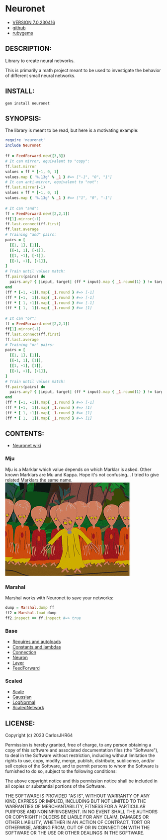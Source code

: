 # Neuronet

* [VERSION 7.0.230416](https://github.com/carlosjhr64/neuronet/releases)
* [github](https://github.com/carlosjhr64/neuronet)
* [rubygems](https://rubygems.org/gems/neuronet)

## DESCRIPTION:

Library to create neural networks.

This is primarily a math project meant to be used to investigate the behavior of
different small neural networks.

## INSTALL:
```console
gem install neuronet
```
## SYNOPSIS:

The library is meant to be read, but here is a motivating example:
```ruby
require 'neuronet'
include Neuronet

ff = FeedForward.new([3,3])
# It can mirror, equivalent to "copy":
ff.last.mirror
values = ff * [-1, 0, 1]
values.map { '%.13g' % _1 } #=> ["-1", "0", "1"]
# It can anti-mirror, equivalent to "not":
ff.last.mirror(-1)
values = ff * [-1, 0, 1]
values.map { '%.13g' % _1 } #=> ["1", "0", "-1"]

# It can "and";
ff = FeedForward.new([2,2,1])
ff[1].mirror(-1)
ff.last.connect(ff.first)
ff.last.average
# Training "and" pairs:
pairs = [
  [[1, 1], [1]],
  [[-1, 1], [-1]],
  [[1, -1], [-1]],
  [[-1, -1], [-1]],
]
# Train until values match:
ff.pairs(pairs) do
  pairs.any? { |input, target| (ff * input).map { _1.round(1) } != target }
end
(ff * [-1, -1]).map{ _1.round } #=> [-1]
(ff * [-1,  1]).map{ _1.round } #=> [-1]
(ff * [ 1, -1]).map{ _1.round } #=> [-1]
(ff * [ 1,  1]).map{ _1.round } #=> [1]

# It can "or";
ff = FeedForward.new([2,2,1])
ff[1].mirror(-1)
ff.last.connect(ff.first)
ff.last.average
# Training "or" pairs:
pairs = [
  [[1, 1], [1]],
  [[-1, 1], [1]],
  [[1, -1], [1]],
  [[-1, -1], [-1]],
]
# Train until values match:
ff.pairs(pairs) do
  pairs.any? { |input, target| (ff * input).map { _1.round(1) } != target }
end
(ff * [-1, -1]).map{ _1.round } #=> [-1]
(ff * [-1,  1]).map{ _1.round } #=> [1]
(ff * [ 1, -1]).map{ _1.round } #=> [1]
(ff * [ 1,  1]).map{ _1.round } #=> [1]
```
## CONTENTS:

* [Neuronet wiki](https://github.com/carlosjhr64/neuronet/wiki)

### Mju

Mju is a Marklar which value depends on which Marklar is asked.
Other known Marklars are Mu and Kappa.
Hope it's not confusing...
I tried to give related Marklars the same name.
![Marklar](img/marklar.png)

### Marshal

Marshal works with Neuronet to save your networks:
```ruby
dump = Marshal.dump ff
ff2 = Marshal.load dump
ff2.inspect == ff.inspect #=> true
```
### Base

* [Requires and autoloads](lib/neuronet.rb)
* [Constants and lambdas](lib/neuronet/constants.rb)
* [Connection](lib/neuronet/connection.rb)
* [Neuron](lib/neuronet/neuron.rb)
* [Layer](lib/neuronet/layer.rb)
* [FeedForward](lib/neuronet/feed_forward.rb)

### Scaled

* [Scale](lib/neuronet/scale.rb)
* [Gaussian](lib/neuronet/gaussian.rb)
* [LogNormal](lib/neuronet/log_normal.rb)
* [ScaledNetwork](lib/neuronet/scaled_network.rb)

## LICENSE:

Copyright (c) 2023 CarlosJHR64

Permission is hereby granted, free of charge,
to any person obtaining a copy of this software and
associated documentation files (the "Software"),
to deal in the Software without restriction,
including without limitation the rights
to use, copy, modify, merge, publish, distribute, sublicense, and/or sell
copies of the Software, and
to permit persons to whom the Software is furnished to do so,
subject to the following conditions:

The above copyright notice and this permission notice
shall be included in all copies or substantial portions of the Software.

THE SOFTWARE IS PROVIDED "AS IS",
WITHOUT WARRANTY OF ANY KIND, EXPRESS OR IMPLIED,
INCLUDING BUT NOT LIMITED TO THE WARRANTIES OF MERCHANTABILITY,
FITNESS FOR A PARTICULAR PURPOSE AND NONINFRINGEMENT.
IN NO EVENT SHALL THE AUTHORS OR COPYRIGHT HOLDERS BE LIABLE FOR ANY CLAIM,
DAMAGES OR OTHER LIABILITY, WHETHER IN AN ACTION OF CONTRACT,
TORT OR OTHERWISE, ARISING FROM, OUT OF OR IN CONNECTION WITH
THE SOFTWARE OR THE USE OR OTHER DEALINGS IN THE SOFTWARE.
